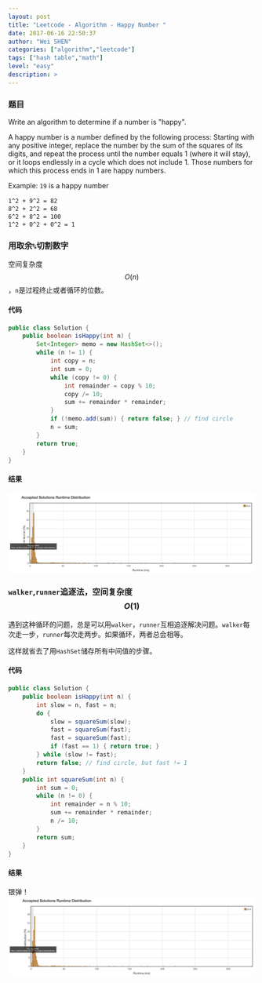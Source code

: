 ```yaml
---
layout: post
title: "Leetcode - Algorithm - Happy Number "
date: 2017-06-16 22:50:37
author: "Wei SHEN"
categories: ["algorithm","leetcode"]
tags: ["hash table","math"]
level: "easy"
description: >
---
```


### 题目
Write an algorithm to determine if a number is "happy".

A happy number is a number defined by the following process: Starting with any positive integer, replace the number by the sum of the squares of its digits, and repeat the process until the number equals 1 (where it will stay), or it loops endlessly in a cycle which does not include 1. Those numbers for which this process ends in 1 are happy numbers.

Example: `19` is a happy number
```
1^2 + 9^2 = 82
8^2 + 2^2 = 68
6^2 + 8^2 = 100
1^2 + 0^2 + 0^2 = 1
```

### 用取余`%`切割数字
空间复杂度 $$O(n)$$，`n`是过程终止或者循环的位数。

#### 代码
```java
public class Solution {
    public boolean isHappy(int n) {
        Set<Integer> memo = new HashSet<>();
        while (n != 1) {
            int copy = n;
            int sum = 0;
            while (copy != 0) {
                int remainder = copy % 10;
                copy /= 10;
                sum += remainder * remainder;
            }
            if (!memo.add(sum)) { return false; } // find circle
            n = sum;
        }
        return true;
    }
}
```

#### 结果
![happy-number-1](/images/leetcode/happy-number-1.png)


### `walker`,`runner`追逐法，空间复杂度 $$O(1)$$
遇到这种循环的问题，总是可以用`walker`，`runner`互相追逐解决问题。`walker`每次走一步，`runner`每次走两步。如果循环，两者总会相等。

这样就省去了用`HashSet`储存所有中间值的步骤。

#### 代码
```java
public class Solution {
    public boolean isHappy(int n) {
        int slow = n, fast = n;
        do {
            slow = squareSum(slow);
            fast = squareSum(fast);
            fast = squareSum(fast);
            if (fast == 1) { return true; }
        } while (slow != fast);
        return false; // find circle, but fast != 1
    }
    public int squareSum(int n) {
        int sum = 0;
        while (n != 0) {
            int remainder = n % 10;
            sum += remainder * remainder;
            n /= 10;
        }
        return sum;
    }
}
```

#### 结果
银弹！
![happy-number-2](/images/leetcode/happy-number-2.png)
